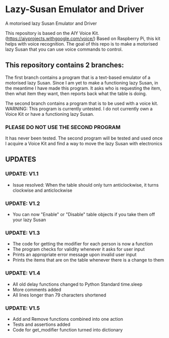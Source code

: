 # Lazy-Susan Emulator and Driver
A motorised lazy Susan Emulator and Driver

This repository is based on the AIY Voice Kit. (https://aiyprojects.withgoogle.com/voice/) Based on Raspberry Pi, this kit helps with voice recognition. The goal of this repo is to make a motorised lazy Susan that you can use voice commands to control.

## This repository contains 2 branches:
The first branch contains a program that is a text-based emulator of a motorised lazy Susan. Since I am yet to make a functioning lazy Susan, in the meantime I have made this program. It asks who is requesting the item, then what item they want, then reports back what the table is doing.

The second branch contains a program that is to be used with a voice kit. WARNING: This program is currently untested. I do not currently own a Voice Kit or have a functioning lazy Susan.
### PLEASE DO NOT USE THE SECOND PROGRAM
It has never been tested. The second program will be tested and used once I acquire a Voice Kit and find a way to move the lazy Susan with electronics

## UPDATES

### UPDATE: V1.1
- Issue resolved: When the table should only turn anticlockwise, it turns clockwise and anticlockwise

### UPDATE: V1.2
- You can now "Enable" or "Disable" table objects if you take them off your lazy Susan

### UPDATE: V1.3
- The code for getting the modifier for each person is now a function
- The program checks for validity whenever it asks for user input
- Prints an appropriate error message upon invalid user input
- Prints the items that are on the table whenever there is a change to them

### UPDATE: V1.4
- All old delay functions changed to Python Standard time.sleep
- More comments added
- All lines longer than 79 characters shortened

### UPDATE: V1.5
- Add and Remove functions combined into one action
- Tests and assertions added
- Code for get_modifier function turned into dictionary
